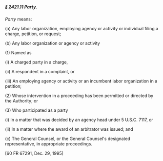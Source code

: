 ##### § 2421.11 Party. #####

*Party* means:

(a) Any labor organization, employing agency or activity or individual filing a charge, petition, or request;

(b) Any labor organization or agency or activity

(1) Named as

(i) A charged party in a charge,

(ii) A respondent in a complaint, or

(iii) An employing agency or activity or an incumbent labor organization in a petition;

(2) Whose intervention in a proceeding has been permitted or directed by the Authority; or

(3) Who participated as a party

(i) In a matter that was decided by an agency head under 5 U.S.C. 7117, or

(ii) In a matter where the award of an arbitrator was issued; and

(c) The General Counsel, or the General Counsel's designated representative, in appropriate proceedings.

[60 FR 67291, Dec. 29, 1995]